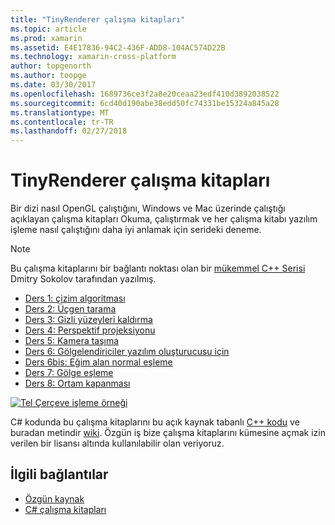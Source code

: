 ```yaml
---
title: "TinyRenderer çalışma kitapları"
ms.topic: article
ms.prod: xamarin
ms.assetid: E4E17836-94C2-436F-ADD8-104AC574D22B
ms.technology: xamarin-cross-platform
author: topgenorth
ms.author: toopge
ms.date: 03/30/2017
ms.openlocfilehash: 1689736ce3f2a8e20ceaa23edf410d3892038522
ms.sourcegitcommit: 6cd40d190abe38edd50fc74331be15324a845a28
ms.translationtype: MT
ms.contentlocale: tr-TR
ms.lasthandoff: 02/27/2018
---
```

# <a name="tinyrenderer-workbooks"></a>TinyRenderer çalışma kitapları

Bir dizi nasıl OpenGL çalıştığını, Windows ve Mac üzerinde çalıştığı açıklayan çalışma kitapları Okuma, çalıştırmak ve her çalışma kitabı yazılım işleme nasıl çalıştığını daha iyi anlamak için serideki deneme.

> [!NOTE]
> Bu çalışma kitaplarını bir bağlantı noktası olan bir [mükemmel C++ Serisi](https://github.com/ssloy/tinyrenderer/wiki) Dmitry Sokolov tarafından yazılmış.

-    [Ders 1: çizim algoritması](https://developer.xamarin.com/workbooks/graphics/tiny-renderer/lesson1.workbook)
-    [Ders 2: Üçgen tarama](https://developer.xamarin.com/workbooks/graphics/tiny-renderer/lesson2.workbook)
-    [Ders 3: Gizli yüzeyleri kaldırma](https://developer.xamarin.com/workbooks/graphics/tiny-renderer/lesson3.workbook)
-    [Ders 4: Perspektif projeksiyonu](https://developer.xamarin.com/workbooks/graphics/tiny-renderer/lesson4.workbook)
-    [Ders 5: Kamera taşıma](https://developer.xamarin.com/workbooks/graphics/tiny-renderer/lesson5.workbook)
-    [Ders 6: Gölgelendiriciler yazılım oluşturucusu için](https://developer.xamarin.com/workbooks/graphics/tiny-renderer/lesson6.workbook)
-    [Ders 6bis: Eğim alan normal eşleme](https://developer.xamarin.com/workbooks/graphics/tiny-renderer/lesson6bis.workbook)
-    [Ders 7: Gölge eşleme](https://developer.xamarin.com/workbooks/graphics/tiny-renderer/lesson7.workbook)
-    [Ders 8: Ortam kapanması](https://developer.xamarin.com/workbooks/graphics/tiny-renderer/lesson8.workbook)

[ ![](tinyrenderer-images/tinyrenderer-sml.png "Tel Çerçeve işleme örneği")](tinyrenderer-images/tinyrenderer.png)

C# kodunda bu çalışma kitaplarını bu açık kaynak tabanlı [C++ kodu](https://github.com/ssloy/tinyrenderer) ve buradan metindir [wiki](https://github.com/ssloy/tinyrenderer/wiki/). Özgün iş bize çalışma kitaplarını kümesine açmak izin verilen bir lisansı altında kullanılabilir olan veriyoruz.


## <a name="related-links"></a>İlgili bağlantılar

- [Özgün kaynak](https://github.com/ssloy/tinyrenderer/blob/master/README.md)
- [C# çalışma kitapları](https://github.com/xamarin/Workbooks/tree/master/graphics/tiny-renderer)
